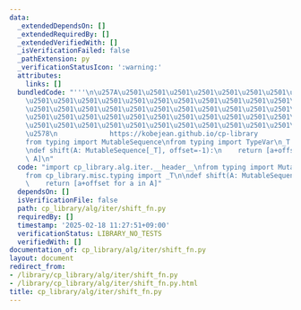 ```yaml
---
data:
  _extendedDependsOn: []
  _extendedRequiredBy: []
  _extendedVerifiedWith: []
  _isVerificationFailed: false
  _pathExtension: py
  _verificationStatusIcon: ':warning:'
  attributes:
    links: []
  bundledCode: "'''\n\u257A\u2501\u2501\u2501\u2501\u2501\u2501\u2501\u2501\u2501\u2501\
    \u2501\u2501\u2501\u2501\u2501\u2501\u2501\u2501\u2501\u2501\u2501\u2501\u2501\
    \u2501\u2501\u2501\u2501\u2501\u2501\u2501\u2501\u2501\u2501\u2501\u2501\u2501\
    \u2501\u2501\u2501\u2501\u2501\u2501\u2501\u2501\u2501\u2501\u2501\u2501\u2501\
    \u2501\u2501\u2501\u2501\u2501\u2501\u2501\u2501\u2501\u2501\u2501\u2501\u2501\
    \u2578\n             https://kobejean.github.io/cp-library               \n'''\n\
    from typing import MutableSequence\nfrom typing import TypeVar\n_T = TypeVar('T')\n\
    \ndef shift(A: MutableSequence[_T], offset=-1):\n    return [a+offset for a in\
    \ A]\n"
  code: "import cp_library.alg.iter.__header__\nfrom typing import MutableSequence\n\
    from cp_library.misc.typing import _T\n\ndef shift(A: MutableSequence[_T], offset=-1):\n\
    \    return [a+offset for a in A]"
  dependsOn: []
  isVerificationFile: false
  path: cp_library/alg/iter/shift_fn.py
  requiredBy: []
  timestamp: '2025-02-18 11:27:51+09:00'
  verificationStatus: LIBRARY_NO_TESTS
  verifiedWith: []
documentation_of: cp_library/alg/iter/shift_fn.py
layout: document
redirect_from:
- /library/cp_library/alg/iter/shift_fn.py
- /library/cp_library/alg/iter/shift_fn.py.html
title: cp_library/alg/iter/shift_fn.py
---
```

